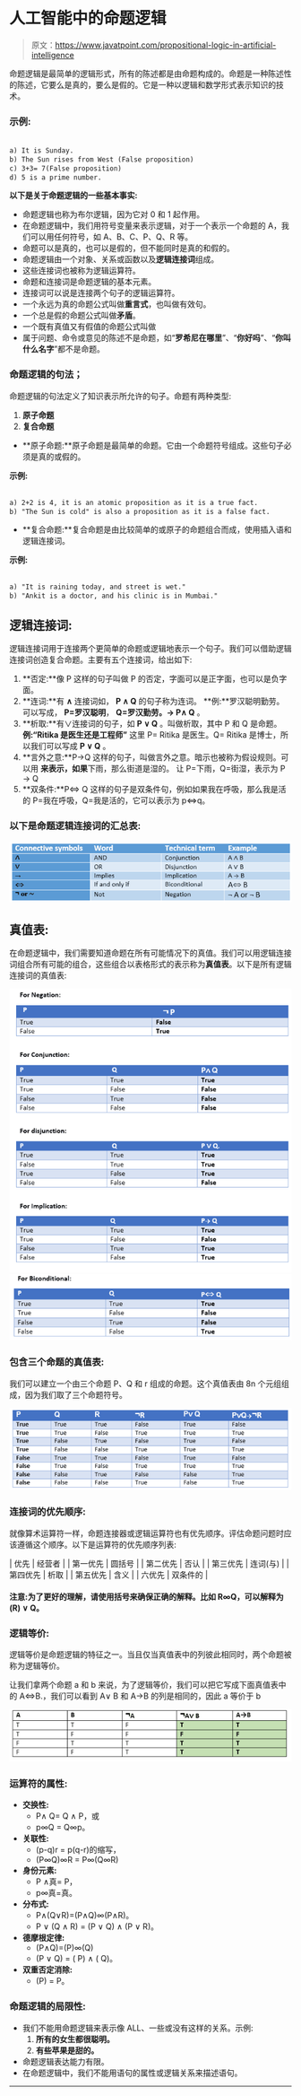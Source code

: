# 人工智能中的命题逻辑

> 原文：<https://www.javatpoint.com/propositional-logic-in-artificial-intelligence>

命题逻辑是最简单的逻辑形式，所有的陈述都是由命题构成的。命题是一种陈述性的陈述，它要么是真的，要么是假的。它是一种以逻辑和数学形式表示知识的技术。

### 示例:

```

a) It is Sunday.
b) The Sun rises from West (False proposition)
c) 3+3= 7(False proposition)
d) 5 is a prime number. 

```

**以下是关于命题逻辑的一些基本事实:**

*   命题逻辑也称为布尔逻辑，因为它对 0 和 1 起作用。
*   在命题逻辑中，我们用符号变量来表示逻辑，对于一个表示一个命题的 A，我们可以用任何符号，如 A、B、C、P、Q、R 等。
*   命题可以是真的，也可以是假的，但不能同时是真的和假的。
*   命题逻辑由一个对象、关系或函数以及**逻辑连接词**组成。
*   这些连接词也被称为逻辑运算符。
*   命题和连接词是命题逻辑的基本元素。
*   连接词可以说是连接两个句子的逻辑运算符。
*   一个永远为真的命题公式叫做**重言式**，也叫做有效句。
*   一个总是假的命题公式叫做**矛盾**。
*   一个既有真值又有假值的命题公式叫做
*   属于问题、命令或意见的陈述不是命题，如“**罗希尼在哪里**”、“**你好吗**”、“**你叫什么名字**”都不是命题。

### 命题逻辑的句法；

命题逻辑的句法定义了知识表示所允许的句子。命题有两种类型:

1.  **原子命题**
2.  **复合命题**

*   **原子命题:**原子命题是最简单的命题。它由一个命题符号组成。这些句子必须是真的或假的。

**示例:**

```

a) 2+2 is 4, it is an atomic proposition as it is a true fact.
b) "The Sun is cold" is also a proposition as it is a false fact. 

```

*   **复合命题:**复合命题是由比较简单的或原子的命题组合而成，使用插入语和逻辑连接词。

**示例:**

```

a) "It is raining today, and street is wet."
b) "Ankit is a doctor, and his clinic is in Mumbai." 

```

## 逻辑连接词:

逻辑连接词用于连接两个更简单的命题或逻辑地表示一个句子。我们可以借助逻辑连接词创造复合命题。主要有五个连接词，给出如下:

1.  **否定:**像 P 这样的句子叫做 P 的否定，字面可以是正字面，也可以是负字面。
2.  **连词:**有 **∧** 连接词如， **P ∧ Q** 的句子称为连词。
    **例:**罗汉聪明勤劳。可以写成，
    **P=罗汉聪明**，
    **Q=罗汉勤劳。→ P∧ Q** 。
3.  **析取:**有∨连接词的句子，如 **P ∨ Q** 。叫做析取，其中 P 和 Q 是命题。
    **例:“Ritika 是医生还是工程师”**
    这里 P= Ritika 是医生。Q= Ritika 是博士，所以我们可以写成 **P ∨ Q** 。
4.  **言外之意:**P→Q 这样的句子，叫做言外之意。暗示也被称为假设规则。可以用
    **来表示，如果**下雨，那么街道是湿的。
    让 P=下雨，Q=街湿，表示为 P → Q
5.  **双条件:**P⇔ Q 这样的句子是双条件句，例如如果我在呼吸，那么我是活的
    P=我在呼吸，Q=我是活的，它可以表示为 p⇔q。

### 以下是命题逻辑连接词的汇总表:

![Propositional logic in Artificial intelligence](img/99e9f5f4ead58bccb8a0acacb604f94a.png)

## 真值表:

在命题逻辑中，我们需要知道命题在所有可能情况下的真值。我们可以用逻辑连接词组合所有可能的组合，这些组合以表格形式的表示称为**真值表**。以下是所有逻辑连接词的真值表:

![Propositional logic in Artificial intelligence](img/7510ec8dbf5c726ae4285ec836241d4b.png) ![Propositional logic in Artificial intelligence](img/c224a77dc3319fca843b0b296dc04239.png)

### 包含三个命题的真值表:

我们可以建立一个由三个命题 P、Q 和 r 组成的命题。这个真值表由 8n 个元组组成，因为我们取了三个命题符号。

![Propositional logic in Artificial intelligence](img/29c105a46ce0a17056ba432606f17631.png)

### 连接词的优先顺序:

就像算术运算符一样，命题连接器或逻辑运算符也有优先顺序。评估命题问题时应该遵循这个顺序。以下是运算符的优先顺序列表:

| 优先 | 经营者 |
| 第一优先 | 圆括号 |
| 第二优先 | 否认 |
| 第三优先 | 连词(与) |
| 第四优先 | 析取 |
| 第五优先 | 含义 |
| 六优先 | 双条件的 |

#### 注意:为了更好的理解，请使用括号来确保正确的解释。比如 R∞Q，可以解释为(R) ∨ Q。

### 逻辑等价:

逻辑等价是命题逻辑的特征之一。当且仅当真值表中的列彼此相同时，两个命题被称为逻辑等价。

让我们拿两个命题 a 和 b 来说，为了逻辑等价，我们可以把它写成下面真值表中的 A⇔B.，我们可以看到 A∨ B 和 A→B 的列是相同的，因此 a 等价于 b

![Propositional logic in Artificial intelligence](img/180b7850aae9f56dc18bf2792be9911f.png)

### 运算符的属性:

*   **交换性:**
    *   P∧ Q= Q ∧ P，或
    *   p∞Q = Q∞p。
*   **关联性:**
    *   (p-q)r = p(q-r)的缩写，
    *   (P∞Q)∞R = P∞(Q∞R)
*   **身份元素:**
    *   P ∧真= P，
    *   p∞真=真。
*   **分布式:**
    *   P∧(Q∨R)=(P∧Q)∞(P∧R)。
    *   P ∨ (Q ∧ R) = (P ∨ Q) ∧ (P ∨ R)。
*   **德摩根定律:**
    *   (P∧Q)=(P)∞(Q)
    *   (P ∨ Q) = ( P) ∧ ( Q)。
*   **双重否定消除:**
    *   (P) = P。

### 命题逻辑的局限性:

*   我们不能用命题逻辑来表示像 ALL、一些或没有这样的关系。示例:
    1.  **所有的女生都很聪明。**
    2.  **有些苹果是甜的。**
*   命题逻辑表达能力有限。
*   在命题逻辑中，我们不能用语句的属性或逻辑关系来描述语句。

* * *